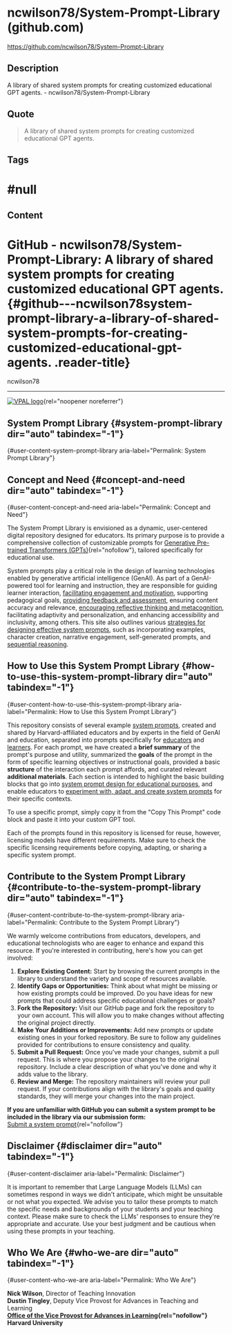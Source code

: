 # ncwilson78/System-Prompt-Library (github.com)

<https://github.com/ncwilson78/System-Prompt-Library>

## Description

A library of shared system prompts for creating customized educational GPT agents. - ncwilson78/System-Prompt-Library

## Quote

> A library of shared system prompts for creating customized educational GPT agents.

## Tags

# #null

## Content

# GitHub - ncwilson78/System-Prompt-Library: A library of shared system prompts for creating customized educational GPT agents. {#github---ncwilson78system-prompt-library-a-library-of-shared-system-prompts-for-creating-customized-educational-gpt-agents. .reader-title}

ncwilson78

------------------------------------------------------------------------

[![VPAL logo](https://github.com/ncwilson78/System-Prompt-Library/raw/main/About/Images/VPAL_Logo.jpg)](https://github.com/ncwilson78/System-Prompt-Library/blob/main/About/Images/VPAL_Logo.jpg){rel="noopener noreferrer"}

## System Prompt Library {#system-prompt-library dir="auto" tabindex="-1"}

[](#system-prompt-library){#user-content-system-prompt-library aria-label="Permalink: System Prompt Library"}

## Concept and Need {#concept-and-need dir="auto" tabindex="-1"}

[](#concept-and-need){#user-content-concept-and-need aria-label="Permalink: Concept and Need"}

The System Prompt Library is envisioned as a dynamic, user-centered digital repository designed for educators. Its primary purpose is to provide a comprehensive collection of customizable prompts for [Generative Pre-trained Transformers (GPTs)](https://en.wikipedia.org/wiki/Generative_pre-trained_transformer){rel="nofollow"}, tailored specifically for educational use.

System prompts play a critical role in the design of learning technologies enabled by generative artificial intelligence (GenAI). As part of a GenAI-powered tool for learning and instruction, they are responsible for guiding learner interaction, [facilitating engagement and motivation](https://github.com/ncwilson78/System-Prompt-Library/blob/main/Prompts/Teaching%20Activities/Student%20Engagement%20Enhancer%20GPT.md), supporting pedagogical goals, [providing feedback and assessment](https://github.com/ncwilson78/System-Prompt-Library/blob/main/Prompts/Learning%20Activities/AI%20Mentor%20Gives%20Feedback.md), ensuring content accuracy and relevance, [encouraging reflective thinking and metacognition](https://github.com/ncwilson78/System-Prompt-Library/blob/main/Prompts/Learning%20Activities/PolicymakerGPT.md), facilitating adaptivity and personalization, and enhancing accessibility and inclusivity, among others. This site also outlines various [strategies for designing effective system prompts](https://github.com/ncwilson78/System-Prompt-Library/blob/main/About/02%20System%20prompts%20in%20education.md), such as incorporating examples, character creation, narrative engagement, self-generated prompts, and [sequential reasoning](https://github.com/ncwilson78/System-Prompt-Library/blob/main/Prompts/Learning%20Activities/Vector%20Explorer.md).

## How to Use this System Prompt Library {#how-to-use-this-system-prompt-library dir="auto" tabindex="-1"}

[](#how-to-use-this-system-prompt-library){#user-content-how-to-use-this-system-prompt-library aria-label="Permalink: How to Use this System Prompt Library"}

This repository consists of several example [system prompts](https://github.com/ncwilson78/System-Prompt-Library/blob/main/About/01%20What%20is%20a%20system%20prompt.md), created and shared by Harvard-affiliated educators and by experts in the field of GenAI and education, separated into prompts specifically for [educators](https://github.com/ncwilson78/System-Prompt-Library/blob/main/Prompts/Teaching%20Activities) and [learners](https://github.com/ncwilson78/System-Prompt-Library/blob/main/Prompts/Learning%20Activities). For each prompt, we have created a **brief summary** of the prompt\'s purpose and utility, summarized the **goals** of the prompt in the form of specific learning objectives or instructional goals, provided a basic **structure** of the interaction each prompt affords, and curated relevant **additional materials**. Each section is intended to highlight the basic building blocks that go into [system prompt design for educational purposes](https://github.com/ncwilson78/System-Prompt-Library/blob/main/About/02%20System%20prompts%20in%20education.md), and enable educators to [experiment with, adapt, and create system prompts](https://github.com/ncwilson78/System-Prompt-Library/blob/main/Prompts/00%20Adapting%20System%20Prompts%20for%20Your%20Context.md) for their specific contexts.

To use a specific prompt, simply copy it from the \"Copy This Prompt\" code block and paste it into your custom GPT tool.

Each of the prompts found in this repository is licensed for reuse, however, licensing models have different requirements. Make sure to check the specific licensing requirements before copying, adapting, or sharing a specific system prompt.

## Contribute to the System Prompt Library {#contribute-to-the-system-prompt-library dir="auto" tabindex="-1"}

[](#contribute-to-the-system-prompt-library){#user-content-contribute-to-the-system-prompt-library aria-label="Permalink: Contribute to the System Prompt Library"}

We warmly welcome contributions from educators, developers, and educational technologists who are eager to enhance and expand this resource. If you\'re interested in contributing, here's how you can get involved:

1.  **Explore Existing Content:** Start by browsing the current prompts in the library to understand the variety and scope of resources available.
2.  **Identify Gaps or Opportunities:** Think about what might be missing or how existing prompts could be improved. Do you have ideas for new prompts that could address specific educational challenges or goals?
3.  **Fork the Repository:** Visit our GitHub page and fork the repository to your own account. This will allow you to make changes without affecting the original project directly.
4.  **Make Your Additions or Improvements:** Add new prompts or update existing ones in your forked repository. Be sure to follow any guidelines provided for contributions to ensure consistency and quality.
5.  **Submit a Pull Request:** Once you've made your changes, submit a pull request. This is where you propose your changes to the original repository. Include a clear description of what you\'ve done and why it adds value to the library.
6.  **Review and Merge:** The repository maintainers will review your pull request. If your contributions align with the library's goals and quality standards, they will merge your changes into the main project.

**If you are unfamiliar with GitHub you can submit a system prompt to be included in the library via our submission form:**\
[Submit a system prompt](https://harvard.az1.qualtrics.com/jfe/form/SV_40IxbPBVDfmE0Zw){rel="nofollow"}

## Disclaimer {#disclaimer dir="auto" tabindex="-1"}

[](#disclaimer){#user-content-disclaimer aria-label="Permalink: Disclaimer"}

It is important to remember that Large Language Models (LLMs) can sometimes respond in ways we didn\'t anticipate, which might be unsuitable or not what you expected. We advise you to tailor these prompts to match the specific needs and backgrounds of your students and your teaching context. Please make sure to check the LLMs\' responses to ensure they\'re appropriate and accurate. Use your best judgment and be cautious when using these prompts in your teaching.

## Who We Are {#who-we-are dir="auto" tabindex="-1"}

[](#who-we-are){#user-content-who-we-are aria-label="Permalink: Who We Are"}

**Nick Wilson**, Director of Teaching Innovation\
**Dustin Tingley**, Deputy Vice Provost for Advances in Teaching and Learning\
**[Office of the Vice Provost for Advances in Learning](http://vpal.harvard.edu/){rel="nofollow"}**\
**Harvard University**
